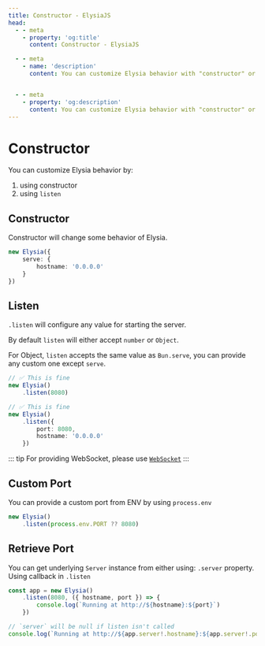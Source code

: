 ```yaml
---
title: Constructor - ElysiaJS
head:
  - - meta
    - property: 'og:title'
      content: Constructor - ElysiaJS

  - - meta
    - name: 'description'
      content: You can customize Elysia behavior with "constructor" or "listen", for example setting hostname, max body size or Web Socket config.


  - - meta
    - property: 'og:description'
      content: You can customize Elysia behavior with "constructor" or "listen", for example setting hostname, max body size or Web Socket config.
---
```


# Constructor
You can customize Elysia behavior by:
1. using constructor 
2. using `listen`

## Constructor
Constructor will change some behavior of Elysia.

```typescript
new Elysia({
    serve: {
        hostname: '0.0.0.0'
    }
})
```

## Listen
`.listen` will configure any value for starting the server.

By default `listen` will either accept `number` or `Object`.

For Object, `listen` accepts the same value as `Bun.serve`, you can provide any custom one except `serve`.

```typescript
// ✅ This is fine
new Elysia()
    .listen(8080)

// ✅ This is fine
new Elysia()
    .listen({
        port: 8080,
        hostname: '0.0.0.0'
    })
```

::: tip
For providing WebSocket, please use [`WebSocket`](/patterns/websocket)
:::

## Custom Port
You can provide a custom port from ENV by using `process.env`
```typescript
new Elysia()
    .listen(process.env.PORT ?? 8080)
```

## Retrieve Port
You can get underlying `Server` instance from either using:
`.server` property.
Using callback in `.listen`

```typescript
const app = new Elysia()
    .listen(8080, ({ hostname, port }) => {
        console.log(`Running at http://${hostname}:${port}`)
    })

// `server` will be null if listen isn't called
console.log(`Running at http://${app.server!.hostname}:${app.server!.port}`)
```
